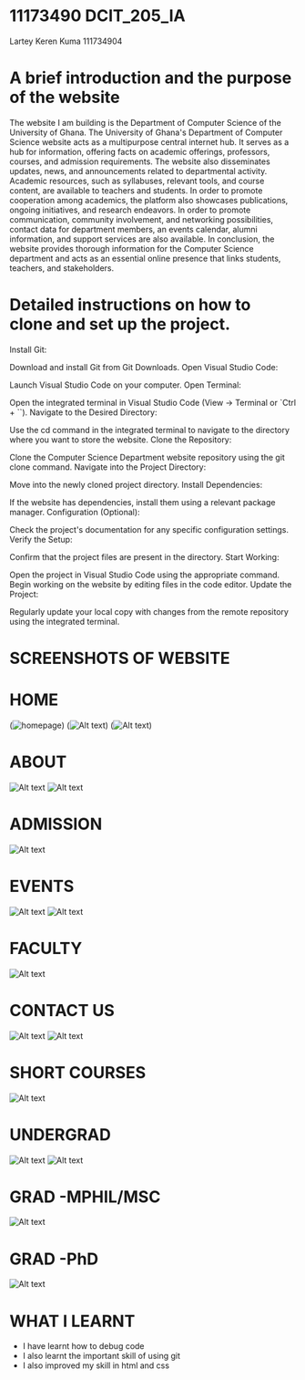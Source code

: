 # 11173490 DCIT_205_IA
 Lartey Keren Kuma 111734904
 # A brief introduction and the purpose of the website
 The website I am building is the Department of Computer Science of the University of Ghana.
 The University of Ghana's Department of Computer Science website acts as a multipurpose central internet hub. 
 It serves as a hub for information, offering facts on academic offerings, professors, courses, and admission requirements. 
 The website also disseminates updates, news, and announcements related to departmental activity. Academic resources, such as syllabuses, relevant tools, and course content, are available to teachers and students. 
 In order to promote cooperation among academics, the platform also showcases publications, ongoing initiatives, and research endeavors. In order to promote communication, community involvement, and networking possibilities, contact data for department members, an events calendar, alumni information, and support services are also available. In conclusion, the website provides thorough information for the Computer Science department and acts as an essential online presence that links students, teachers, and stakeholders.
 
 # Detailed instructions on how to clone and set up the project.
 Install Git:

Download and install Git from Git Downloads.
Open Visual Studio Code:

Launch Visual Studio Code on your computer.
Open Terminal:

Open the integrated terminal in Visual Studio Code (View -> Terminal or `Ctrl + ``).
Navigate to the Desired Directory:

Use the cd command in the integrated terminal to navigate to the directory where you want to store the website.
Clone the Repository:

Clone the Computer Science Department website repository using the git clone command.
Navigate into the Project Directory:

Move into the newly cloned project directory.
Install Dependencies:

If the website has dependencies, install them using a relevant package manager.
Configuration (Optional):

Check the project's documentation for any specific configuration settings.
Verify the Setup:

Confirm that the project files are present in the directory.
Start Working:

Open the project in Visual Studio Code using the appropriate command.
Begin working on the website by editing files in the code editor.
Update the Project:

Regularly update your local copy with changes from the remote repository using the integrated terminal.

# SCREENSHOTS OF WEBSITE
# HOME
(![homepage](images/Home-1.png))
(![Alt text](images/home2.png))
(![Alt text](images/home3.png))

# ABOUT
![Alt text](images/About1.png)
![Alt text](images/about2.png)

# ADMISSION
![Alt text](images/admission.png)

# EVENTS
![Alt text](images/Event1.png)
![Alt text](images/event2.png)

# FACULTY
![Alt text](images/faculty.png)


# CONTACT US
![Alt text](images/contact2.png)
![Alt text](images/contact3.png)

# SHORT COURSES
![Alt text](images/ShortCourses.png)

# UNDERGRAD
![Alt text](images/UNDERGRAD1.png)
![Alt text](images/Undergrad2.png)

# GRAD -MPHIL/MSC
![Alt text](images/gramphilmscpng.png)

# GRAD -PhD 
![Alt text](images/phd.png)

# WHAT I LEARNT
* I have learnt how to debug code 
* I also learnt the important skill of using git
* I also improved my skill in html and css



